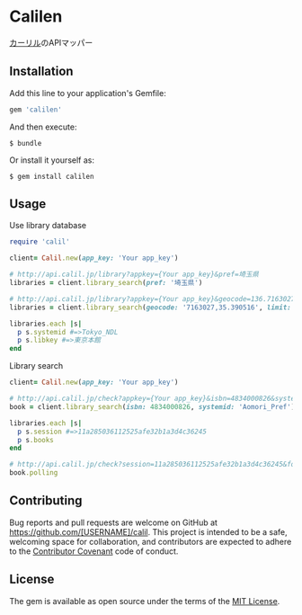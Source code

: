 # Calilen

[カーリル](https://calil.jp/)のAPIマッパー
## Installation

Add this line to your application's Gemfile:

```ruby
gem 'calilen'
```

And then execute:

    $ bundle

Or install it yourself as:

    $ gem install calilen

## Usage

Use library database

```ruby
require 'calil'

client= Calil.new(app_key: 'Your app_key')

# http://api.calil.jp/library?appkey={Your app_key}&pref=埼玉県
libraries = client.library_search(pref: '埼玉県')

# http://api.calil.jp/library?appkey={Your app_key}&geocode=136.7163027,35.390516&limit=10
libraries = client.library_search(geocode: '7163027,35.390516', limit: 10)

libraries.each |s|
  p s.systemid #=>Tokyo_NDL
  p s.libkey #=>東京本館
end
```

Library search

```ruby
client= Calil.new(app_key: 'Your app_key')

# http://api.calil.jp/check?appkey={Your app_key}&isbn=4834000826&systemid=Aomori_Pref&format=json
book = client.library_search(isbn: 4834000826, systemid: 'Aomori_Pref')

libraries.each |s|
  p s.session #=>11a285036112525afe32b1a3d4c36245
  p s.books
end

# http://api.calil.jp/check?session=11a285036112525afe32b1a3d4c36245&format=json
book.polling
```

## Contributing

Bug reports and pull requests are welcome on GitHub at https://github.com/[USERNAME]/calil. This project is intended to be a safe, welcoming space for collaboration, and contributors are expected to adhere to the [Contributor Covenant](http://contributor-covenant.org) code of conduct.


## License

The gem is available as open source under the terms of the [MIT License](http://opensource.org/licenses/MIT).
